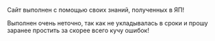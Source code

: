 Сайт выполнен с помощью своих знаний, полученных в ЯП!

Выполнен очень неточно, так как не укладывалась в сроки и прошу заранее простить за скорее всего кучу ошибок!

